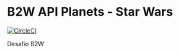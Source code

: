 # B2W API Planets - Star Wars


[![CircleCI](https://circleci.com/gh/diegopgcabral/desafio-b2w-star-wars/tree/master.svg?style=svg)](https://circleci.com/gh/diegopgcabral/desafio-b2w-star-wars.svg?style=svg)


Desafio B2W
